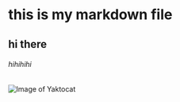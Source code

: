 # this is my markdown file
## hi there
###### hihihihi
![Image of Yaktocat](https://octodex.github.com/images/yaktocat.png)
